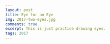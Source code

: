 ```yaml
---
layout: post
title: Eye for an Eye
img: 2017-two-eyes.jpg
comments: true
excerpt: This is just practice drawing eyes.
tags: 2017
---
```

